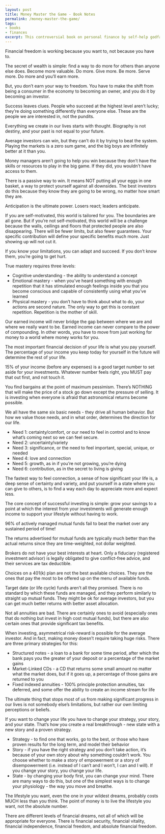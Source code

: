 ```yaml
---
layout: post
title: Money Master the Game - Book Notes
permalink: /money-master-the-game/
tags:
- books
- finances
excerpt: This controversial book on personal finance by self-help godfather Tony Robbins follows a similar template as his other material; crazy promises, followed by good information, all completely dependent on what you actually do with it. I don't consider myself any sort of expert with money, but I consider myself financially fluent and there were some good insights here. The best part about this book is Robbins convincing you in his trademark style to start saving NOW, and if it gets anyone to do that, the price of this book is well worth it.
---
```


Financial freedom is working because you want to, not because you have to.

The secret of wealth is simple: find a way to do more for others than anyone else does. Become more valuable. Do more. Give more. Be more. Serve more. Do more and you’ll earn more.

But, you don’t earn your way to freedom. You have to make the shift from being a consumer in the economy to becoming an owner, and you do it by becoming an investor.

Success leaves clues. People who succeed at the highest level aren’t lucky; they’re doing something differently than everyone else. These are the people we are interested in, not the pundits.

Everything we create in our lives starts with thought. Biography is not destiny, and your past is not equal to your future.

Average investors can win, but they can’t do it by trying to beat the system. Playing the markets is a zero sum game, and the big boys are infinitely better at it than you.

Money managers aren’t going to help you win because they don’t have the skills or resources to play in the big game. If they did, you wouldn’t have access to them.

There is a passive way to win. It means NOT putting all your eggs in one basket, a way to protect yourself against all downsides. The best investors do this because they know they are going to be wrong, no matter how smart they are.

Anticipation is the ultimate power. Losers react; leaders anticipate.

If you are self-motivated, this world is tailored for you. The boundaries are all gone. But if you’re not self-motivated, this world will be a challenge because the walls, ceilings and floors that protected people are also disappearing. There will be fewer limits, but also fewer guarantees. Your specific contribution will define your specific benefits much more. Just showing up will not cut it.

If you know your limitations, you can adapt and succeed. If you don’t know them, you’re going to get hurt.

True mastery requires three levels:

- Cognitive understanding - the ability to understand a concept
- Emotional mastery - when you’ve heard something with enough repetition that it has stimulated enough feelings inside you that you become conscious and capable of consistently using what you’ve learned
- Physical mastery - you don’t have to think about what to do, your actions are second nature. The only way to get this is constant repetition. Repetition is the mother of skill.

Our earned income will never bridge the gap between where we are and where we really want to be. Earned income can never compare to the power of compounding. In other words, you have to move from just working for money to a world where money works for you.

The most important financial decision of your life is what you pay yourself. The percentage of your income you keep today for yourself in the future will determine the rest of your life.

15% of your income (before any expenses) is a good target number to set aside for your investments. Whatever number feels right, you MUST pay that out first, and not touch it.

You find bargains at the point of maximum pessimism. There’s NOTHING that will make the price of a stock go down except the pressure of selling. It is investing when everyone is afraid that astronomical returns become possible.

We all have the same six basic needs - they drive all human behavior. But how we value those needs, and in what order, determines the direction for our life.

- Need 1: certainty/comfort, or our need to feel in control and to know what’s coming next so we can feel secure.
- Need 2: uncertainty/variety
- Need 3: significance, or the need to feel important, special, unique, or needed
- Need 4: love and connection
- Need 5: growth, as in if you’re not growing, you’re dying
- Need 6: contribution, as in the secret to living is giving

The fastest way to feel connection, a sense of how significant your life is, a deep sense of certainty and variety, and put yourself in a state where you can give to others, is to find a way each day to appreciate more and expect less.

The core concept of successful investing is simple: grow your savings to a point at which the interest from your investments will generate enough income to support your lifestyle without having to work.

96% of actively managed mutual funds fail to beat the market over any sustained period of time!

The returns advertised for mutual funds are typically much better than the actual returns since they are time-weighted, not dollar weighted.

Brokers do not have your best interests at heart. Only a fiduciary (registered investment advisor) is legally obligated to give conflict-free advice, and their services are tax deductible.

Choices on a 401(k) plan are not the best available choices. They are the ones that pay the most to be offered up on the menu of available funds.

Target date (or life cycle) funds aren’t all they promised. There is no standard by which these funds are managed, and they perform similarly to straight up mutual funds. They might be ok for average investors, but you can get much better returns with better asset allocation.

Not all annuities are bad. There are certainly ones to avoid (especially ones that do nothing but invest in high cost mutual funds), but there are also certain ones that provide significant tax benefits.

When investing, asymmetrical risk-reward is possible for the average investor. And in fact, making money doesn’t require taking huge risks. There are three primary strategies for this:

- Structured notes - a loan to a bank for some time period, after which the bank pays you the greater of your deposit or a percentage of the market gains
- Market-Linked CDs - a CD that returns some small amount no matter what the market does, but if it goes up, a percentage of those gains are returned to you
- Fixed indexed annuities - 100% principle protection annuities, tax deferred, and some offer the ability to create an income stream for life

The ultimate thing that stops most of us from making significant progress in our lives is not somebody else’s limitations, but rather our own limiting perceptions or beliefs.

If you want to change your life you have to change your strategy, your story, and your state. That’s how you create a real breakthrough - new state with a new story and a proven strategy.

- Strategy - to find one that works, go to the best, or those who have proven results for the long term, and model their behavior
- Story - if you have the right strategy and you don’t take action, it’s because of your own story about why something couldn’t work. You choose whether to make a story of empowerment or a story of disempowerment (i.e. instead of I can’t and I won’t, I can and I will). If you change your story, you change your life.
- State - by changing your body first, you can change your mind. There are many ways to do this, but one of the simplest ways is to change your physiology - the way you move and breathe.

The lifestyle you want, even the one in your wildest dreams, probably costs MUCH less than you think. The point of money is to live the lifestyle you want, not the absolute number.

There are different levels of financial dreams, not all of which will be appropriate for everyone. There is financial security, financial vitality, financial independence, financial freedom, and absolute financial freedom.
